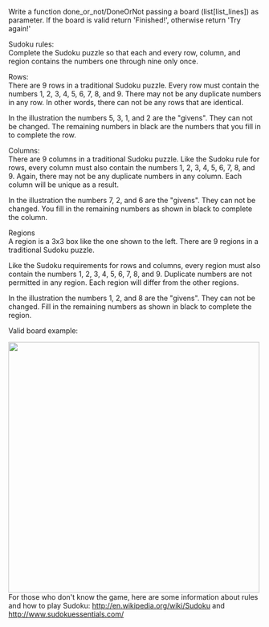 Write a function done_or_not/DoneOrNot passing a board (list[list_lines]) as parameter. If the board is valid return 'Finished!', otherwise return 'Try again!'

Sudoku rules:  
Complete the Sudoku puzzle so that each and every row, column, and region contains the numbers one through nine only once.

Rows:  
There are 9 rows in a traditional Sudoku puzzle. Every row must contain the numbers 1, 2, 3, 4, 5, 6, 7, 8, and 9. There may not be any duplicate numbers in any row. In other words, there can not be any rows that are identical.
  
In the illustration the numbers 5, 3, 1, and 2 are the "givens". They can not be changed. The remaining numbers in black are the numbers that you fill in to complete the row.
  
Columns:  
There are 9 columns in a traditional Sudoku puzzle. Like the Sudoku rule for rows, every column must also contain the numbers 1, 2, 3, 4, 5, 6, 7, 8, and 9. Again, there may not be any duplicate numbers in any column. Each column will be unique as a result.
  
In the illustration the numbers 7, 2, and 6 are the "givens". They can not be changed. You fill in the remaining numbers as shown in black to complete the column.
  
Regions    
A region is a 3x3 box like the one shown to the left. There are 9 regions in a traditional Sudoku puzzle.
  
Like the Sudoku requirements for rows and columns, every region must also contain the numbers 1, 2, 3, 4, 5, 6, 7, 8, and 9. Duplicate numbers are not permitted in any region. Each region will differ from the other regions.
  
In the illustration the numbers 1, 2, and 8 are the "givens". They can not be changed. Fill in the remaining numbers as shown in black to complete the region.
  
Valid board example:  
 
<img align="left" src="
http://upload.wikimedia.org/wikipedia/commons/thumb/3/31/Sudoku-by-L2G-20050714_solution.svg/364px-Sudoku-by-L2G-20050714_solution.svg.png" width="500"> 
  

For those who don't know the game, here are some information about rules and how to play Sudoku: http://en.wikipedia.org/wiki/Sudoku and http://www.sudokuessentials.com/